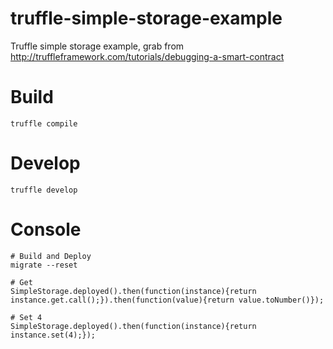 # truffle-simple-storage-example
Truffle simple storage example, grab from http://truffleframework.com/tutorials/debugging-a-smart-contract

# Build
```
truffle compile
```

# Develop
```
truffle develop
```

# Console
```
# Build and Deploy
migrate --reset

# Get
SimpleStorage.deployed().then(function(instance){return instance.get.call();}).then(function(value){return value.toNumber()});

# Set 4
SimpleStorage.deployed().then(function(instance){return instance.set(4);});
```
